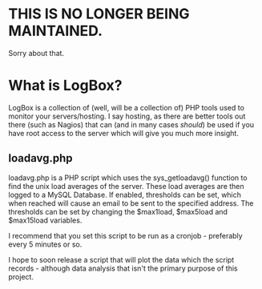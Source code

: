 THIS IS NO LONGER BEING MAINTAINED.
===================================
Sorry about that.


What is LogBox?
====================
LogBox is a collection of (well, will be a collection of) PHP tools used to monitor your servers/hosting. I say hosting, as there are better tools out there (such as Nagios) that can (and in many cases _should_) be used if you have root access to the server which will give you much more insight.

loadavg.php
---------------------
loadavg.php is a PHP script which uses the sys_getloadavg() function to find the unix load averages of the server. These load averages are then logged to a MySQL Database. If enabled, thresholds can be set, which when reached will cause an email to be sent to the specified address. The thresholds can be set by changing the $max1load, $max5load and $max15load variables.

I recommend that you set this script to be run as a cronjob - preferably every 5 minutes or so.

I hope to soon release a script that will plot the data which the script records - although data analysis that isn't the primary purpose of this project. 
